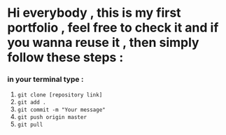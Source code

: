 # Hi everybody , this is my first portfolio , feel free to check it and if you wanna reuse it , then simply follow these steps :

### in your terminal type :
1. `git clone [repository link]`
2. `git add .`
3. `git commit -m "Your message"`
4. `git push origin master `
5. `git pull` 

